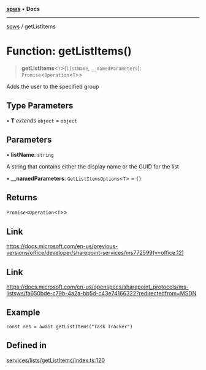 [**spws**](../README.md) • **Docs**

***

[spws](../globals.md) / getListItems

# Function: getListItems()

> **getListItems**\<`T`\>(`listName`, `__namedParameters`): `Promise`\<`Operation`\<`T`\>\>

Adds the user to the specified group

## Type Parameters

• **T** *extends* `object` = `object`

## Parameters

• **listName**: `string`

A string that contains either the display name or the GUID for the list

• **\_\_namedParameters**: `GetListItemsOptions`\<`T`\> = `{}`

## Returns

`Promise`\<`Operation`\<`T`\>\>

## Link

https://docs.microsoft.com/en-us/previous-versions/office/developer/sharepoint-services/ms772599(v=office.12)

## Link

https://docs.microsoft.com/en-us/openspecs/sharepoint_protocols/ms-listsws/fa650bde-c79b-4a2a-bb5d-c43e74166322?redirectedfrom=MSDN

## Example

```
const res = await getListItems("Task Tracker")
```

## Defined in

[services/lists/getListItems/index.ts:120](https://github.com/rlking1985/spws/blob/96ed2330ff15e8f8eb88949aa126d8a29c8f97dc/src/services/lists/getListItems/index.ts#L120)
